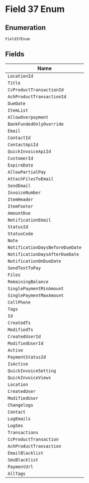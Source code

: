 
# Field 37 Enum

## Enumeration

`Field37Enum`

## Fields

| Name |
|  --- |
| `LocationId` |
| `Title` |
| `CcProductTransactionId` |
| `AchProductTransactionId` |
| `DueDate` |
| `ItemList` |
| `AllowOverpayment` |
| `BankFundedOnlyOverride` |
| `Email` |
| `ContactId` |
| `ContactApiId` |
| `QuickInvoiceApiId` |
| `CustomerId` |
| `ExpireDate` |
| `AllowPartialPay` |
| `AttachFilesToEmail` |
| `SendEmail` |
| `InvoiceNumber` |
| `ItemHeader` |
| `ItemFooter` |
| `AmountDue` |
| `NotificationEmail` |
| `StatusId` |
| `StatusCode` |
| `Note` |
| `NotificationDaysBeforeDueDate` |
| `NotificationDaysAfterDueDate` |
| `NotificationOnDueDate` |
| `SendTextToPay` |
| `Files` |
| `RemainingBalance` |
| `SinglePaymentMinAmount` |
| `SinglePaymentMaxAmount` |
| `CellPhone` |
| `Tags` |
| `Id` |
| `CreatedTs` |
| `ModifiedTs` |
| `CreatedUserId` |
| `ModifiedUserId` |
| `Active` |
| `PaymentStatusId` |
| `IsActive` |
| `QuickInvoiceSetting` |
| `QuickInvoiceViews` |
| `Location` |
| `CreatedUser` |
| `ModifiedUser` |
| `Changelogs` |
| `Contact` |
| `LogEmails` |
| `LogSms` |
| `Transactions` |
| `CcProductTransaction` |
| `AchProductTransaction` |
| `EmailBlacklist` |
| `SmsBlacklist` |
| `PaymentUrl` |
| `AllTags` |

